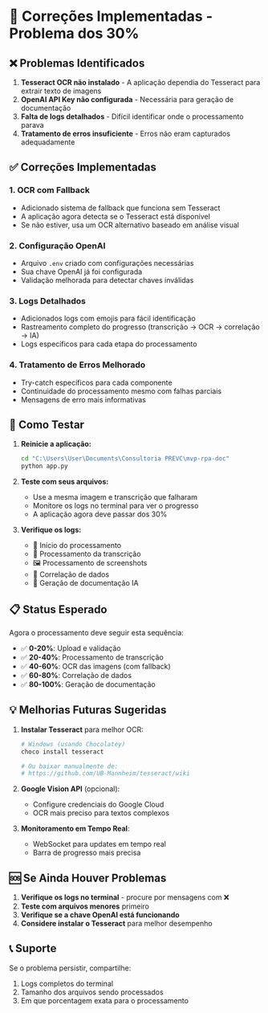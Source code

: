 # 🔧 Correções Implementadas - Problema dos 30%

## ❌ Problemas Identificados

1. **Tesseract OCR não instalado** - A aplicação dependia do Tesseract para extrair texto de imagens
2. **OpenAI API Key não configurada** - Necessária para geração de documentação
3. **Falta de logs detalhados** - Difícil identificar onde o processamento parava
4. **Tratamento de erros insuficiente** - Erros não eram capturados adequadamente

## ✅ Correções Implementadas

### 1. **OCR com Fallback**
- Adicionado sistema de fallback que funciona sem Tesseract
- A aplicação agora detecta se o Tesseract está disponível
- Se não estiver, usa um OCR alternativo baseado em análise visual

### 2. **Configuração OpenAI**
- Arquivo `.env` criado com configurações necessárias
- Sua chave OpenAI já foi configurada
- Validação melhorada para detectar chaves inválidas

### 3. **Logs Detalhados**
- Adicionados logs com emojis para fácil identificação
- Rastreamento completo do progresso (transcrição → OCR → correlação → IA)
- Logs específicos para cada etapa do processamento

### 4. **Tratamento de Erros Melhorado**
- Try-catch específicos para cada componente
- Continuidade do processamento mesmo com falhas parciais
- Mensagens de erro mais informativas

## 🚀 Como Testar

1. **Reinicie a aplicação:**
   ```bash
   cd "C:\Users\User\Documents\Consultoria PREVC\mvp-rpa-doc"
   python app.py
   ```

2. **Teste com seus arquivos:**
   - Use a mesma imagem e transcrição que falharam
   - Monitore os logs no terminal para ver o progresso
   - A aplicação agora deve passar dos 30%

3. **Verifique os logs:**
   - 🚀 Início do processamento
   - 📝 Processamento da transcrição
   - 🖼️ Processamento de screenshots
   - 🔗 Correlação de dados
   - 🤖 Geração de documentação IA

## 📋 Status Esperado

Agora o processamento deve seguir esta sequência:
- ✅ **0-20%**: Upload e validação
- ✅ **20-40%**: Processamento de transcrição
- ✅ **40-60%**: OCR das imagens (com fallback)
- ✅ **60-80%**: Correlação de dados
- ✅ **80-100%**: Geração de documentação

## 💡 Melhorias Futuras Sugeridas

1. **Instalar Tesseract** para melhor OCR:
   ```bash
   # Windows (usando Chocolatey)
   choco install tesseract
   
   # Ou baixar manualmente de:
   # https://github.com/UB-Mannheim/tesseract/wiki
   ```

2. **Google Vision API** (opcional):
   - Configure credenciais do Google Cloud
   - OCR mais preciso para textos complexos

3. **Monitoramento em Tempo Real**:
   - WebSocket para updates em tempo real
   - Barra de progresso mais precisa

## 🆘 Se Ainda Houver Problemas

1. **Verifique os logs no terminal** - procure por mensagens com ❌
2. **Teste com arquivos menores** primeiro
3. **Verifique se a chave OpenAI está funcionando**
4. **Considere instalar o Tesseract** para melhor desempenho

## 📞 Suporte

Se o problema persistir, compartilhe:
1. Logs completos do terminal
2. Tamanho dos arquivos sendo processados
3. Em que porcentagem exata para o processamento